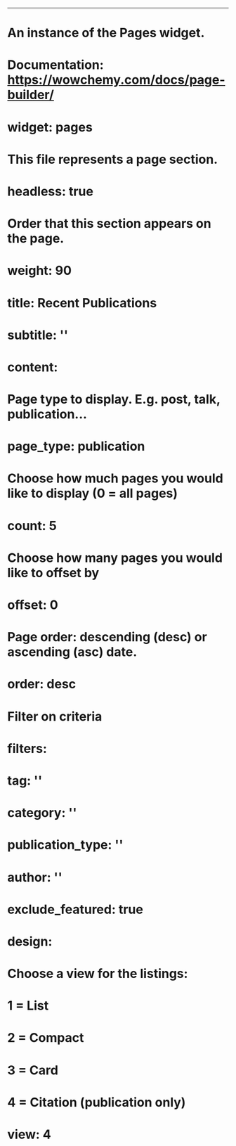 ---
# An instance of the Pages widget.
# Documentation: https://wowchemy.com/docs/page-builder/
# widget: pages

# This file represents a page section.
# headless: true

# Order that this section appears on the page.
# weight: 90

# title: Recent Publications
# subtitle: ''

# content:
  # Page type to display. E.g. post, talk, publication...
  # page_type: publication
  # Choose how much pages you would like to display (0 = all pages)
  # count: 5
  # Choose how many pages you would like to offset by
  # offset: 0
  # Page order: descending (desc) or ascending (asc) date.
  # order: desc
  # Filter on criteria
#   filters:
#     tag: ''
#     category: ''
#     publication_type: ''
#     author: ''
#     exclude_featured: true
# design:
  # Choose a view for the listings:
  #   1 = List
  #   2 = Compact
  #   3 = Card
  #   4 = Citation (publication only)
  # view: 4
<!-- ---

{{% callout note %}}
Quickly discover relevant content by [filtering publications](./publication/).
{{% /callout %}} -->
